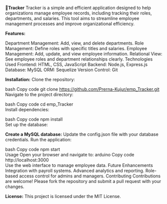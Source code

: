 🔗**Tracker**
Tracker is a simple and efficient application designed to help organizations manage employee records, including tracking their roles, departments, and salaries. This tool aims to streamline employee management processes and improve organizational efficiency.

**Features:**

Department Management: Add, view, and delete departments.
Role Management: Define roles with specific titles and salaries.
Employee Management: Add, update, and view employee information.
Relational View: See employee roles and department relationships clearly.
Technologies Used
Frontend: HTML, CSS, JavaScript
Backend: Node.js, Express.js
Database: MySQL
ORM: Sequelize
Version Control: Git

**Installation:**
Clone the repository:

bash
Copy code
git clone https://github.com/Prerna-Kujur/emp_Tracker.git  
Navigate to the project directory:

bash
Copy code
cd emp_Tracker  
Install dependencies:

bash
Copy code
npm install  
Set up the database:

**Create a MySQL database:**
Update the config.json file with your database credentials.
Run the application:

bash
Copy code
npm start  
Usage
Open your browser and navigate to:
arduino
Copy code
http://localhost:3000  
Use the web interface to manage employee data.
Future Enhancements
Integration with payroll systems.
Advanced analytics and reporting.
Role-based access control for admins and managers.
Contributing
Contributions are welcome! Please fork the repository and submit a pull request with your changes.

**License:**
This project is licensed under the MIT License.
